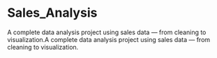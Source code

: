 # Sales_Analysis
A complete data analysis project using sales data — from cleaning to visualization.A complete data analysis project using sales data — from cleaning to visualization.

